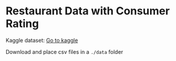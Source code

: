 # Restaurant Data with Consumer Rating

Kaggle dataset: [Go to kaggle](https://www.kaggle.com/juhishrimali/restaurant-data-with-consumer-rating)

Download and place csv files in a `./data` folder